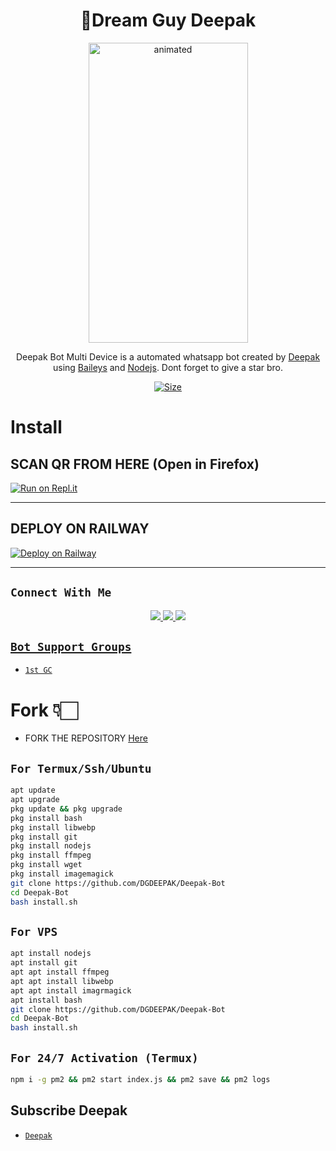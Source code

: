 

<h1 align="center">🦄Dream Guy Deepak<br></h1>
<p align="center">
<img src="https://i.ibb.co/Wx5j8M0/IMG-20221218-110106.jpg" alt="animated" width="255" height="480" />
</p>

<p align="center">
Deepak Bot Multi Device is a automated whatsapp bot created by <a href="https://github.com/DGDEEPAK" target="_blank">Deepak</a> using <a href="https://github.com/adiwajshing/Baileys" target="_blank">Baileys</a> and <a href="https://github.com/nodejs" target="_blank">Nodejs</a>. Dont forget to give a star bro.
</p>

<p align="center">
<a href="https://youtube.com/@dreamguydeepak"><img title="Size" src="https://img.shields.io/badge/Subscribe-green"></a>
</p>

# Install

## SCAN QR FROM HERE (Open in Firefox)

[![Run on Repl.it](https://repl.it/badge/github/Sparkymon777/SPARKY-BOT-MD)](https://replit.com/@Sparkymon777/SPARKY-BOT-Ultra?v=output%20only=1&lite=1#index.js)



----------

<p align="center">



</p>

## DEPLOY ON RAILWAY 

[![Deploy on Railway](https://railway.app/button.svg)](https://railway.app/new)



-------

## ```Connect With Me```
<p align="center">
<a href="https://wa.me/918348225320"><img src="https://img.shields.io/badge/Contact Deepak-25D366?style=for-the-badge&logo=whatsapp&logoColor=white" />
<a href="https://chat.whatsapp.com/KguOo9XsRTW2iESYuHzVX1"><img src="https://img.shields.io/badge/Join Official GC-25D366?style=for-the-badge&logo=whatsapp&logoColor=white" />
<a href="https://youtube.com/@dreamguydeepak"><img src="https://img.shields.io/badge/Subscribe Dream Guy Deepak-ff0000?style=for-the-badge&logo=youtube&logoColor=ff000000&link=https://www.youtube.com/c/BOTINDO" /><br>
</p>


## ```Bot Support Groups```

- [`1st GC`](https://chat.whatsapp.com/KguOo9XsRTW2iESYuHzVX1)

#  Fork 👇🏻

- FORK THE REPOSITORY [Here](https://github.com/Sparkymon777/SPARKY-BOT/fork)

## `For Termux/Ssh/Ubuntu`
```bash
apt update
apt upgrade
pkg update && pkg upgrade
pkg install bash
pkg install libwebp
pkg install git
pkg install nodejs
pkg install ffmpeg
pkg install wget
pkg install imagemagick
git clone https://github.com/DGDEEPAK/Deepak-Bot
cd Deepak-Bot
bash install.sh
```
## `For VPS`
```bash
apt install nodejs 
apt install git 
apt apt install ffmpeg 
apt apt install libwebp 
apt apt install imagrmagick
apt install bash
git clone https://github.com/DGDEEPAK/Deepak-Bot
cd Deepak-Bot
bash install.sh
```
## `For 24/7 Activation (Termux)`
```bash
npm i -g pm2 && pm2 start index.js && pm2 save && pm2 logs
```
  
  
  ## Subscribe Deepak
* [`Deepak`](https://youtube.com/@dreamguydeepak)
